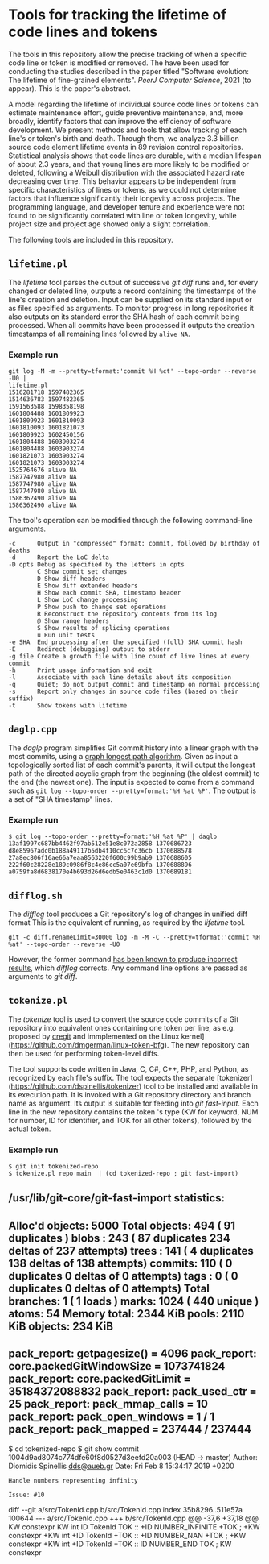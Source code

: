 # Tools for tracking the lifetime of code lines and tokens
The tools in this repository allow the precise tracking of when a specific
code line or token is modified or removed.
The have been used for conducting the studies described in the paper titled
"Software evolution: The lifetime of fine-grained elements".
_PeerJ Computer Science_, 2021 (to appear).
This is the paper's abstract.

A model regarding the lifetime of individual source code lines or tokens can
estimate maintenance effort,
guide preventive maintenance, and,
more broadly,
identify factors that can improve the efficiency of software development.
We present methods and tools that allow tracking of
each line's or token's birth and death.
Through them, we analyze 3.3 billion source code element lifetime events
in 89 revision control repositories.
Statistical analysis shows that code lines are durable,
with a median lifespan of about 2.3 years,
and that young lines are more likely to be modified or deleted,
following a Weibull distribution
with the associated hazard rate decreasing over time.
This behavior appears to be independent from specific characteristics
of lines or tokens, as we could not determine factors that
influence significantly their longevity across projects.
The programming language,
and developer tenure and experience were not
found to be significantly correlated with line or token longevity,
while project size and project age showed only a slight correlation.

The following tools are included in this repository.

## `lifetime.pl`
The _lifetime_ tool parses the output of successive _git diff_ runs and,
for every changed or deleted line, outputs a record containing the timestamps
of the line's creation and deletion.
Input can be supplied on its standard input or as files specified as arguments.
To monitor progress in long repositories it also outputs on its standard error
the SHA hash of each commit being processed.
When all commits have been processed it outputs the creation timestamps of
all remaining lines followed by `alive NA`.

### Example run

```
git log -M -m --pretty=tformat:'commit %H %ct' --topo-order --reverse -U0 |
lifetime.pl
1516281718 1597482365
1514636783 1597482365
1591563588 1598358198
1601804488 1601809923
1601809923 1601810093
1601810093 1601821073
1601809923 1602450156
1601804488 1603903274
1601804488 1603903274
1601821073 1603903274
1601821073 1603903274
1525764676 alive NA
1587747980 alive NA
1587747980 alive NA
1587747980 alive NA
1586362490 alive NA
1586362490 alive NA

```

The tool's operation can be modified through the following command-line
arguments.
```
-c      Output in "compressed" format: commit, followed by birthday of deaths
-d      Report the LoC delta
-D opts Debug as specified by the letters in opts
        C Show commit set changes
        D Show diff headers
        E Show diff extended headers
        H Show each commit SHA, timestamp header
        L Show LoC change processing
        P Show push to change set operations
        R Reconstruct the repository contents from its log
        @ Show range headers
        S Show results of splicing operations
        u Run unit tests
-e SHA  End processing after the specified (full) SHA commit hash
-E      Redirect (debugging) output to stderr
-g file Create a growth file with line count of live lines at every commit
-h      Print usage information and exit
-l      Associate with each line details about its composition
-q      Quiet; do not output commit and timestamp on normal processing
-s      Report only changes in source code files (based on their suffix)
-t      Show tokens with lifetime
```

## `daglp.cpp`
The _daglp_ program simplifies Git commit history into a linear graph
with the most commits, using a [graph longest path algorithm](https://en.wikipedia.org/wiki/Longest_path_problem#Acyclic_graphs_and_critical_paths).
Given as input a topologically sorted list of each commit's parents,
it will output the longest path of the directed acyclic graph from the
beginning (the oldest commit) to the end (the newest one).
The input is expected to come from a command such as
`git log --topo-order --pretty=format:'%H %at %P'`.
The output is a set of "SHA timestamp" lines.

### Example run

```
$ git log --topo-order --pretty=format:'%H %at %P' | daglp
13af1997c687bb4462f97ab512e51e8c072a2858 1370686723
d8e85967adc0b188a49117b5db4f10cc6c7c36cb 1370688578
27a8ec806f16ae66a7eaa8563220f600c99b9ab9 1370688605
222f60c28228e189c0986f8c4e86cc5a07e69bfa 1370688896
a0759fa8d6838170e4b693d26d6edb5e0463c1d0 1370689181
```

## `difflog.sh`
The _difflog_ tool produces a Git repository's log of changes
in unified diff format
This is the equivalent of running, as required by the _lifetime_ tool.

```
git -c diff.renameLimit=30000 log -m -M -C --pretty=tformat:'commit %H %at' --topo-order --reverse -U0
```

However, the former command [has been known to produce incorrect results](http://stackoverflow.com/questions/38839595/how-can-i-obtain-with-git-log-a-series-of-patches-that-can-be-auto-applied), which _difflog_ corrects.
Any command line options are passed as arguments to _git diff_.

## `tokenize.pl`
The _tokenize_ tool is used to convert the source code commits of a Git
repository into equivalent ones containing one token per line, as e.g. proposed
by [cregit](https://github.com/cregit/cregit) and immplemented
on the Linux kernel](https://github.com/dmgerman/linux-token-bfg).
The new repository can then be used for performing token-level diffs.

The tool supports code written in Java, C, C#, C++, PHP, and Python,
as recognized by each file's suffix.
The tool expects the separate
[tokenizer] (https://github.com/dspinellis/tokenizer) tool to be installed
and available in its execution path.
It is invoked with a Git repository directory and branch name as
argument.
Its output is suitable for feeding into _git fast-input_.
Each line in the new repository contains the token 's type
(KW for keyword,
NUM for number,
ID for identifier, and
TOK for all other tokens),
followed by the actual token.

### Example run
```
$ git init tokenized-repo
$ tokenize.pl repo main  | (cd tokenized-repo ; git fast-import)
```
/usr/lib/git-core/git-fast-import statistics:
---------------------------------------------------------------------
Alloc'd objects:       5000
Total objects:          494 (        91 duplicates                  )
      blobs  :          243 (        87 duplicates        234 deltas of        237 attempts)
      trees  :          141 (         4 duplicates        138 deltas of        138 attempts)
      commits:          110 (         0 duplicates          0 deltas of          0 attempts)
      tags   :            0 (         0 duplicates          0 deltas of          0 attempts)
Total branches:           1 (         1 loads     )
      marks:           1024 (       440 unique    )
      atoms:             54
Memory total:          2344 KiB
       pools:          2110 KiB
     objects:           234 KiB
---------------------------------------------------------------------
pack_report: getpagesize()            =       4096
pack_report: core.packedGitWindowSize = 1073741824
pack_report: core.packedGitLimit      = 35184372088832
pack_report: pack_used_ctr            =         25
pack_report: pack_mmap_calls          =         10
pack_report: pack_open_windows        =          1 /          1
pack_report: pack_mapped              =     237444 /     237444
---------------------------------------------------------------------
$ cd tokenized-repo
$ git show
commit 1004d9ad8074c774dfe60f8d0527d3eefd20a003 (HEAD -> master)
Author: Diomidis Spinellis <dds@aueb.gr>
Date:   Fri Feb 8 15:34:17 2019 +0200

    Handle numbers representing infinity

    Issue: #10

diff --git a/src/TokenId.cpp b/src/TokenId.cpp
index 35b8296..511e57a 100644
--- a/src/TokenId.cpp
+++ b/src/TokenId.cpp
@@ -37,6 +37,18 @@ KW constexpr
 KW int
 ID TokenId
 TOK ::
+ID NUMBER_INFINITE
+TOK ;
+KW constexpr
+KW int
+ID TokenId
+TOK ::
+ID NUMBER_NAN
+TOK ;
+KW constexpr
+KW int
+ID TokenId
+TOK ::
 ID NUMBER_END
 TOK ;
 KW constexpr
```
